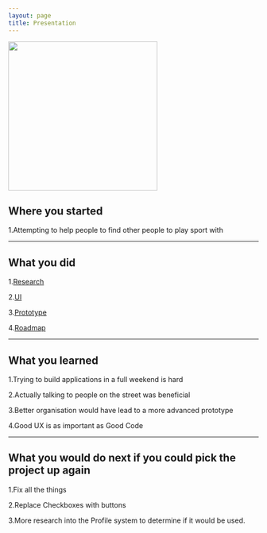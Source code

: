 ```yaml
---
layout: page
title: Presentation
---
```

<img src="{{ site.baseurl }}public/img/logo.png" width="300px"/>

<h2>Where you started</h2>

1.Attempting to help people to find other people to play sport with
<hr>
<h2>What you did</h2>

1.<a href="/research/">Research</a>

2.<a href="/UI/">UI</a>

3.<a href="/">Prototype</a>

4.<a href="/about/">Roadmap</a>

<hr>
<h2>What you learned</h2>

1.Trying to build applications in a full weekend is hard

2.Actually talking to people on the street was beneficial

3.Better organisation would have lead to a more advanced prototype

4.Good UX is as important as Good Code

<hr>	
<h2>What you would do next if you could pick the project up again</h2>
1.Fix all the things

2.Replace Checkboxes with buttons

3.More research into the Profile system to determine if it would be used.